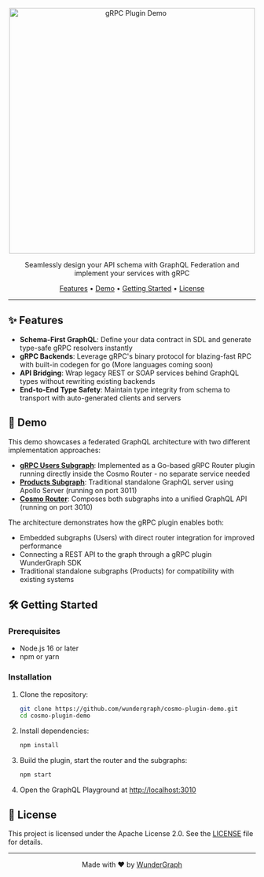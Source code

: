 <p align="center">
  <a href="https://github.com/wundergraph/cosmo-plugin-demo">
    <img src="img.png" width="500px" alt="gRPC Plugin Demo" />
  </a>
</p>

<p align="center">Seamlessly design your API schema with GraphQL Federation and implement your services with gRPC</p>

<p align="center">
  <a href="#features">Features</a> •
  <a href="#demo">Demo</a> •
  <a href="#getting-started">Getting Started</a> •
  <a href="#license">License</a>
</p>

---

## ✨ Features

- **Schema-First GraphQL**: Define your data contract in SDL and generate type-safe gRPC resolvers instantly
- **gRPC Backends**: Leverage gRPC's binary protocol for blazing-fast RPC with built-in codegen for go (More languages coming soon)
- **API Bridging**: Wrap legacy REST or SOAP services behind GraphQL types without rewriting existing backends
- **End-to-End Type Safety**: Maintain type integrity from schema to transport with auto-generated clients and servers

## 🚀 Demo

This demo showcases a federated GraphQL architecture with two different implementation approaches:

- **[gRPC Users Subgraph](cosmo-router/plugins/users)**: Implemented as a Go-based gRPC Router plugin running directly inside the Cosmo Router - no separate service needed
- **[Products Subgraph](subgraphs/products)**: Traditional standalone GraphQL server using Apollo Server (running on port 3011)
- **[Cosmo Router](cosmo-router)**: Composes both subgraphs into a unified GraphQL API (running on port 3010)

The architecture demonstrates how the gRPC plugin enables both:
- Embedded subgraphs (Users) with direct router integration for improved performance
- Connecting a REST API to the graph through a gRPC plugin WunderGraph SDK
- Traditional standalone subgraphs (Products) for compatibility with existing systems

## 🛠️ Getting Started

### Prerequisites

- Node.js 16 or later
- npm or yarn

### Installation

1. Clone the repository:
   ```bash
   git clone https://github.com/wundergraph/cosmo-plugin-demo.git
   cd cosmo-plugin-demo
   ```

2. Install dependencies:
   ```bash
   npm install
   ```

3. Build the plugin, start the router and the subgraphs:
   ```bash
   npm start
   ```

4. Open the GraphQL Playground at [http://localhost:3010](http://localhost:3010)

## 📝 License

This project is licensed under the Apache License 2.0. See the [LICENSE](LICENSE) file for details.

---

<p align="center">Made with ❤️ by <a href="https://github.com/wundergraph">WunderGraph</a></p>
